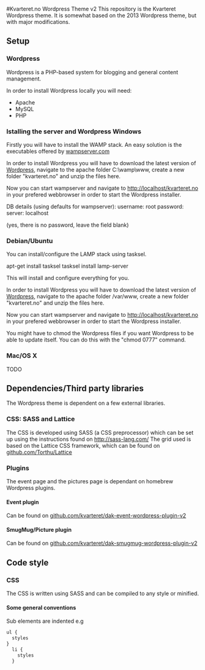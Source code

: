 #Kvarteret.no Wordpress Theme v2
This repository is the Kvarteret Wordpress theme. It is somewhat based on the 2013 Wordpress theme, but with major modifications.

## Setup
### Wordpress
Wordpress is a PHP-based system for blogging and general content management.

In order to install Wordpress locally you will need:
- Apache
- MySQL
- PHP

### Istalling the server and Wordpress Windows 
Firstly you will have to install the WAMP stack. An easy solution is the executables offered by [wampserver.com](http://www.wampserver.com/en/)

In order to install Wordpress you will have to download the latest version of [Wordpress](http://wordpress.org), navigate to the apache folder C:\wamp\www, create a new folder "kvarteret.no" and unzip the files here.

Now you can start wampserver and navigate to [http://localhost/kvarteret.no](http://localhost/kvarteret.no) in your prefered webbrowser in order to start the Wordpress installer.

DB details (using defaults for wampserver): 
username: root
password:
server: localhost

(yes, there is no password, leave the field blank)

### Debian/Ubuntu
You can install/configure the LAMP stack using tasksel.

apt-get install tasksel
tasksel install lamp-server

This will install and configure everything for you.

In order to install Wordpress you will have to download the latest version of [Wordpress](http://wordpress.org), navigate to the apache folder /var/www, create a new folder "kvarteret.no" and unzip the files here.

Now you can start wampserver and navigate to [http://localhost/kvarteret.no](http://localhost/kvarteret.no) in your prefered webbrowser in order to start the Wordpress installer.

You might have to chmod the Wordpress files if you want Wordpress to be able to update itself. You can do this with the "chmod 0777" command.

### Mac/OS X
TODO


## Dependencies/Third party libraries
The Wordpress theme is dependent on a few external libraries.

### CSS: SASS and Lattice
The CSS is developed using SASS (a CSS preprocessor) which can be set up using the instructions found on http://sass-lang.com/
The grid used is based on the Lattice CSS framework, which can be found on [github.com/Torthu/Lattice](https://github.com/Torthu/Lattice)

### Plugins
The event page and the pictures page is dependant on homebrew Wordpress plugins.

#### Event plugin
Can be found on [github.com/kvarteret/dak-event-wordpress-plugin-v2](https://github.com/kvarteret/dak-event-wordpress-plugin-v2)

#### SmugMug/Picture plugin 
Can be found on [github.com/kvarteret/dak-smugmug-wordpress-plugin-v2](https://github.com/kvarteret/dak-smugmug-wordpress-plugin-v2)


## Code style

### CSS
The CSS is written using SASS and can be compiled to any style or minified.

#### Some general conventions
Sub elements are indented
e.g 
```` css
ul {
  styles
}
  li {
    styles
  }
````
